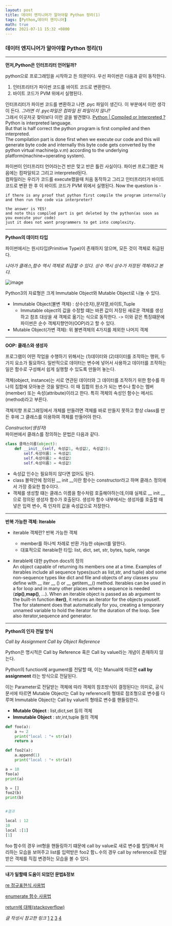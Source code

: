 ```yaml
---
layout: post
title: 데이터 엔지니어가 알아야할 Python 정리(1)
tags: [Python,데이터 엔지니어]
math: true
date: 2021-07-11 15:32 +0800
---
```



### 데이터 엔지니어가 알아야할 Python 정리(1)   

-------------------------------------

**먼저,Python은 인터프리터 언어일까?**   

python으로 프로그래밍을 시작하고 든 의문이다.
우선 파이썬은 다음과 같이 동작한다.

1. 인터프리터가 파이썬 코드를 바이트 코드로 변환한다.
2. 바이트 코드가 PVM 위에서 실행된다.

인터프리터가 파이썬 코드를 변환하고 나면 .pyc 파일이 생긴다.
이 부분에서 이런 생각이 든다.
_그러면 이 .pyc파일은 컴파일 된 파일이지 않나?_   
그래서 이곳저곳 찾아보다 이런 글을 발견했다.
[Python | Compiled or Interpreted ?](https://www.geeksforgeeks.org/python-compiled-or-interpreted/)    
    Python is interpreted language.   
    But that is half correct the python program is first compiled and then interpreted.   
    The compilation part is done first when we execute our code and this will generate byte code and internally this byte code gets converted by the python virtual machine(p.v.m) according to the underlying platform(machine+operating system).   

파이썬이 인터프리터 언어라는건 반은 맞고 반은 틀린 사실이다.
파이썬 프로그램은 처음에는 컴파일되고 그리고 interpreted된다.   
컴파일러는 우리가 코드를 execute했을때 처음 동작하고 그리고 인터프리터가 바이트 코드로 변환 한 후 이 바이트 코드가 PVM 위에서 실행된다.
    Now the question is - 
    
    if there is any proof that python first compile the program internally and then run the code via interpreter?   

    the answer is YES! 
    and note this compiled part is get deleted by the python(as soon as you execute your code)
    just it does not want programmers to get into complexity.

***

**Python의 데이터 타입**   


파이썬에서는 원시타입(Primitive Type)이 존재하지 않으며, 모든 것이 객체로 취급된다.

_나아가 클래스,함수 역시 객체로 취급할 수 있다. 상수 역시 상수가 저장된 객체라고 본다._

![image](c:\tech_blog\Youyeon-Journey-Kim.github.io\_imgs\dataTypeInPython.png)

Python3의 자료형은 크게 Immutable Object와 Mutable Object로 나눌 수 있다. 

- Immutable Object(불변 객체) : 상수(숫자),문자열,바이트,Tuple
    - Immutable object의 값을 수정할 떄는 바뀐 값이 저장된 새로운 객체를 생성하고 참조 대상을 새 객체로 옮기는 식으로 동작한다. -> 이와 같은 특징떄문에 파이썬은 순수 객체지향언어(OOP)라고 할 수 있다.
- Mutable Object(가변 객체): 위 불변객체의 4가지를 제외한 나머지 객체

***

**OOP: 클래스와 생성자**

프로그램이 어떤 작업을 수행하기 위해서는 (1)데이터와 (2)데이터를 조작하는 행위, 두 가지 요소가 필요하다. 일반적으로 데이터는 변수에 넣어서 사용하고 데이터를 조작하는 일은 함수로 구성해서 쉽게 실행할 수 있도록 만들어 놓는다.

객체(object, instance)는 서로 연관된 데이터와 그 데이터를 조작하기 위한 함수를 하나의 집합에 모아놓은 것을 말한다. 이 때 집합의 원소가 되는 변수나 함수는 멤버(member) 또는 속성(attribute)이라고 한다. 특히 객체의 속성인 함수는 메서드(method)라고 부른다.

객체지향 프로그래밍에서 개체를 만들려면 객체를 바로 만들지 못하고 항상 class를 만든 후에 그 클래스를 이용하여 객체를 만들어야 한다.

_Constructor(생성자)_   
파이썬에서 클래스를 정의하는 문법은 다음과 같다.
```python
class 클래스이름(object):
	def __init__(self, 속성값1, 속성값2, 속성값3):
	    self.속성이름1 = 속성값1
	    self.속성이름2 = 속성값2
	    self.속성이름3 = 속성값3
```

- 속성값 인수는 필요하지 않다면 없어도 된다.
- class 블럭안에 정의된 __ init __이란 함수는 constructor라고 하며 클래스 정의에서 가장 중요한 함수이다.
- 객체를 생성할 떄는 클래스 이름을 함수처럼 호출해야하는데,이떄 실제로 __ init __으로 정의된 생성자 함수가 호출된다. 생성자 함수 내부에서는 생성자를 호출할 때 넣은 입력 변수, 즉 인자의 값을 속성값으로 저장한다.

***

**반복 가능한 객체: Iterable**

- iterable 객체란? 반복 가능한 객체
    - member를 하나씩 차례로 반환 가능한 object를 말한다.
    - 대표적으로 iterable한 타입: list, dict, set, str, bytes, tuple, range

- iterable에 대한 python docs의 정의   
    An object capable of returning its members one at a time. Examples of iterables include all sequence types(such as list,str, and tuple) abd some non-sequence types like dict and file and objects of any classes you define with __ iter __ () or  __ getitem__() method. Iterables can be used in a for loop and in many other places where a sequence is needed (__zip()__,__map()__, ...). When an iterable object is passed as ab argument to the built-in function __iter()__, it returns an iterator for the objects youself. The for statement does that automatically for you, creating a temporary unnamed variable to hold the iterator for the duration of the loop. See also iterator,sequence and generator.

***

**Python의 인자 전달 방식**   

_Call by Assignment_
_Call by Object Reference_

Python은 명시적은 Call by Reference 혹은 Call by value라는 개념이 존재하지 않는다.   

Python의 function에 argument를 전달할 때, 이는 Manual에 따르면 __call by assignment__ 라는 방식으로 전달된다.

이는 Parameter로 전달받는 객체에 따라 객체의 참조방식이 결정된다는 의미로, 공식 문서에 따르면 Mutable Object는 Call by reference의 형태로 참조형으로 변수를 다루며 Immutable Object는 Call by value의 형태로 변수를 핸들링한다.

- __Mutable Object__ : list,dict,set 등의 객체
- __Immutable Object__ : str,int,tuple 들의 객체

```python
def foo(a):
    a += 2
    print("local : "+ str(a))
    return a

def foo2(a):
    a.append(1)
    print("local : "+ str(a))

a = 10
foo(a)
print(a)

b = []
foo2(b)
print(b)


#결과

local : 12
10
local :[1]
[1]
```

foo 함수의 경우 int형을 핸들링하기 떄문에 call by value로 새로 변수를 할당해서 처리하는 모습을 보여주고 list를 입력받은 foo2 함ㄴ수의 경우 call by reference로 전달 받은 객체를 직접 변경하는 모습을 볼 수 있다.





***

**내가 일할때 도움이 되었던 문법&정보**   

[re 정규표현식 사용법](https://engineer-mole.tistory.com/189)  

[enumerate 함수 사용법](https://devpouch.tistory.com/74)   

[return에 대해(stackoverflow)](https://stackoverflow.com/questions/15300550/return-return-none-and-no-return-at-all/15300671#15300671)   




_글 작성시 참고한 링크_
[1](https://namu.wiki/w/Python)
[2](https://datascienceschool.net/01%20python/02.12%20%ED%8C%8C%EC%9D%B4%EC%8D%AC%20%EA%B0%9D%EC%B2%B4%EC%A7%80%ED%96%A5%20%ED%94%84%EB%A1%9C%EA%B7%B8%EB%9E%98%EB%B0%8D.html)
[3](https://bluese05.tistory.com/55)
[4](https://jins-dev.tistory.com/entry/Python-%EC%9D%98-Call-by-assignment-%EC%9D%98-%EA%B0%9C%EB%85%90)